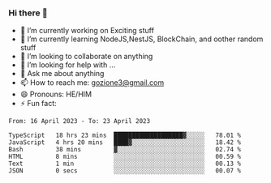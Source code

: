 ### Hi there 👋

<!--
**charlieScript/charlieScript** is a ✨ _special_ ✨ repository because its `README.md` (this file) appears on your GitHub profile.

Here are some ideas to get you started: -->

- 🔭 I’m currently working on Exciting stuff
- 🌱 I’m currently learning NodeJS,NestJS, BlockChain, and oother random stuff
- 👯 I’m looking to collaborate on anything
- 🤔 I’m looking for help with ...
- 💬 Ask me about anything
- 📫 How to reach me: gozione3@gmail.com
- 😄 Pronouns: HE/HIM
- ⚡ Fun fact: 
<!--START_SECTION:waka-->

```text
From: 16 April 2023 - To: 23 April 2023

TypeScript   18 hrs 23 mins  ███████████████████▓░░░░░   78.01 %
JavaScript   4 hrs 20 mins   ████▓░░░░░░░░░░░░░░░░░░░░   18.42 %
Bash         38 mins         ▓░░░░░░░░░░░░░░░░░░░░░░░░   02.74 %
HTML         8 mins          ░░░░░░░░░░░░░░░░░░░░░░░░░   00.59 %
Text         1 min           ░░░░░░░░░░░░░░░░░░░░░░░░░   00.13 %
JSON         0 secs          ░░░░░░░░░░░░░░░░░░░░░░░░░   00.07 %
```

<!--END_SECTION:waka-->
